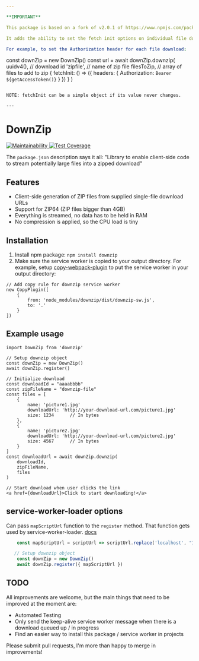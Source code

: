 ```yaml
---

**IMPORTANT**

This package is based on a fork of v2.0.1 of https://www.npmjs.com/package/downzip 

It adds the ability to set the fetch init options on individual file downloads via a fourth 'options' parameter to the downzip method.

For example, to set the Authorization header for each file download:

```
const downZip = new DownZip()
const url = await downZip.downzip(
      uuidv4(), // download id
      'zipfile', // name of zip file
      filesToZip, // array of files to add to zip
      { fetchInit: () => ({ headers: { Authorization: `Bearer ${getAccessToken()}` } }) }
    )
```

NOTE: fetchInit can be a simple object if its value never changes.

---
```

  
  
# DownZip
[![Maintainability](https://api.codeclimate.com/v1/badges/862b0665619d30cd322e/maintainability)](https://codeclimate.com/github/robbederks/downzip/maintainability)[ ![Test Coverage](https://api.codeclimate.com/v1/badges/862b0665619d30cd322e/test_coverage)](https://codeclimate.com/github/robbederks/downzip/test_coverage)

The `package.json` description says it all: "Library to enable client-side code to stream potentially large files into a zipped download"

## Features
* Client-side generation of ZIP files from supplied single-file download URLs
* Support for ZIP64 (ZIP files bigger than 4GB)
* Everything is streamed, no data has to be held in RAM
* No compression is applied, so the CPU load is tiny

## Installation
1. Install npm package: `npm install downzip`
2. Make sure the service worker is copied to your output directory. For example, setup [copy-webpack-plugin](https://www.npmjs.com/package/copy-webpack-plugin) to put the service worker in your output directory:
```
// Add copy rule for downzip service worker
new CopyPlugin([
    {
        from: 'node_modules/downzip/dist/downzip-sw.js',
        to: '.'
    }
])
```

## Example usage
```
import DownZip from 'downzip'

// Setup downzip object
const downZip = new DownZip()
await downZip.register()

// Initialize download
const downloadId = "aaaabbbb"
const zipFileName = "downzip-file"
const files = [
    {
        name: 'picture1.jpg' 
        downloadUrl: 'http://your-download-url.com/picture1.jpg'
        size: 1234      // In bytes
    }, 
    {
        name: 'picture2.jpg' 
        downloadUrl: 'http://your-download-url.com/picture2.jpg'
        size: 4567      // In bytes
    }
]
const downloadUrl = await downZip.downzip(
    downloadId,
    zipFileName,
    files
)

```
```
// Start download when user clicks the link
<a href={downloadUrl}>Click to start downloading!</a>
```

## service-worker-loader options
Can pass `mapScriptUrl` function to the `register` method. That function gets used by 
service-worker-loader. [docs](https://github.com/mohsen1/service-worker-loader#registerserviceworkermapscripturl-scripturl-string--string-options-registrationoptions-promiseserviceworkerregistration)

```js
    const mapScriptUrl = scriptUrl => scriptUrl.replace('localhost', "127.0.0.1")

   // Setup downzip object
    const downZip = new DownZip()
    await downZip.register({ mapScriptUrl })
```

## TODO
All improvements are welcome, but the main things that need to be improved at the moment are:
* Automated Testing
* Only send the keep-alive service worker message when there is a download queued up / in progress
* Find an easier way to install this package / service worker in projects

Please submit pull requests, I'm more than happy to merge in improvements!


